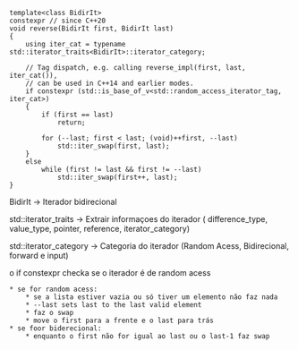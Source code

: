 ```
template<class BidirIt>
constexpr // since C++20
void reverse(BidirIt first, BidirIt last)
{
    using iter_cat = typename std::iterator_traits<BidirIt>::iterator_category;
 
    // Tag dispatch, e.g. calling reverse_impl(first, last, iter_cat()),
    // can be used in C++14 and earlier modes.
    if constexpr (std::is_base_of_v<std::random_access_iterator_tag, iter_cat>)
    {
        if (first == last)
            return;
 
        for (--last; first < last; (void)++first, --last)
            std::iter_swap(first, last);
    }
    else
        while (first != last && first != --last)
            std::iter_swap(first++, last);
}
```

BidirIt -> Iterador bidirecional

std::iterator_traits -> Extrair informaçoes do iterador ( difference_type, value_type, pointer, reference, iterator_category)

std::iterator_category -> Categoria do iterador (Random Acess, Bidirecional, forward e input)

o if constexpr checka se o iterador é de random acess

    * se for random acess:
        * se a lista estiver vazia ou só tiver um elemento não faz nada
        * --last sets last to the last valid element
        * faz o swap 
        * move o first para a frente e o last para trás
    * se foor biderecional:
        * enquanto o first não for igual ao last ou o last-1 faz swap
